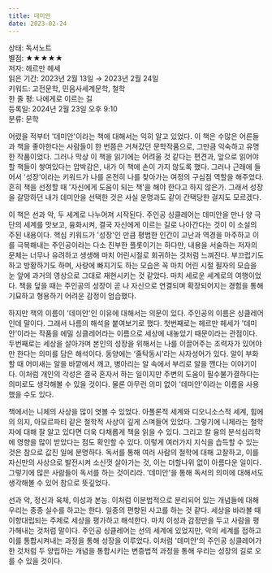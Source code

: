 ```yaml
---
title: 데미안
date: 2023-02-24
---
```



상태: 독서노트<br>
별점: ★★★★★<br>
저자: 헤르만 헤세<br>
읽은 기간: 2023년 2월 13일 → 2023년 2월 24일<br>
키워드: 고전문학, 민음사세계문학, 철학<br>
한 줄 평: 나에게로 이르는 길<br>
등록일: 2024년 2월 23일 오후 9:10<br>
분류: 문학<br>

어렸을 적부터 '데미안'이라는 책에 대해서는 익히 알고 있었다. 이 책은 수많은 어른들과 책을 좋아한다는 사람들이 한 번쯤은 거쳐갔던 문학작품으로, 그만큼 익숙하고 유명한 작품이었다. 그러나 막상 이 책을 읽기에는 어려울 것 같다는 편견과, 앞으로 읽어야 할 책들이 쌓여있다는 압박감은, 내가 이 책에 손이 가지 않도록 했다. 그러나 근래에 들어서 '성장'이라는 키워드가 나를 온전히 나를 찾아가는 여정의 구심점 역할을 해주었다. 흔히 책을 선정할 때 '자신에게 도움이 되는 책'을 해야 한다고 하지 않은가. 그래서 성장을 갈망하던 내가 데미안을 선택한 것은 사실 운명과도 같이 간택당한 걸지도 모르겠다.

이 책은 선과 악, 두 세계로 나누어져 시작된다. 주인공 싱클레어는 데미안을 만나 양 극단의 세계를 맛보고, 융화시켜, 결국 자신에게 이르는 길로 나아간다는 것이 이 소설의 주된 내용이다. 핵심 키워드가 '성장'인 만큼 평범한 인간이 고난과 역경을 마주하고 이를 극복해내는 주인공이라는 다소 진부한 플롯이기는 하다만, 내용을 서술하는 저자의 문체는 너무나 유려하고 생생해 마치 어린시절로 회귀하는 것처럼 느껴진다. 부끄럽기도 하고 방황하기도 하며, 사랑에 빠지기도 하는 모습은 꼭 마치 어린 시절 필자의 모습을 눈 앞에 과거의 영상으로 그대로 재현시키는 것 같았다. 마치 세로운 세계로의 여행이었다. 책을 덮을 때는 주인공의 성장이 곧 나 자신으로 연결되며 확장되어지는 경험을 통해 기묘하고 형용하기 어려운 감정이 엄습했다.

하지만 책의 이름이 '데미안'인 이유에 대해서는 의문이 있다. 주인공의 이름은 싱클레어인데 말이다. 그래서 나름의 해석을 붙여보기로 했다. 첫번째로는 헤르만 헤세가 '데미안'이라는 작품을 에밀 싱클레어라는 이름으로 세상에 내놓았기 때문이라는 관점이다. 두번째로는 세상을 살아가며 본인의 성장을 위해서는 나를 이끌어주는 조력자가 있어야만 한다는 의미를 담은 해석이다. 동양에는 ‘줄탁동시’라는 사자성어가 있다. 알이 부화할 때 어미새는 알을 바깥에서 깨고, 병아리는 알 속에서 부리로 알을 깬다는 이야기이다. 이처럼 개인의 각성은 결국 혼자서 하는 일이지만 주변의 도움이 필수불가결하다는 의미로도 생각해볼 수 있을 것이다. 물론 아무런 의미 없이 '데미안'이라는 이름을 사용했을 수도 있다.

책에서는 니체의 사상을 많이 엿볼 수 있었다. 아폴론적 세계와 디오니소스적 세계, 힘에의 의지, 아모르파티 같은 철학적 사상이 깊게 스며들어 있었다. 그렇기에 니체라는 철학자에 대해 잘 알고 있다면 더욱 다채롭게 책을 읽을 수 있다. 그리고 칼 융의 분석심리학에 영향을 많이 받았다는 점도 확인할 수 있다. 이렇게 여러가지 지식을 습득할 수 있는 것은 참으로 값진 일에 분명하다. 독서를 통해 여러 사람의 철학에 대해 고찰하고, 이를 자신만의 사상으로 발전시켜 소신껏 살아가는 것, 이는 더할나위 없이 아름다운 일이다. 그렇기에 많은 사람들이 독서를 하는 것이리라. '데미안'을 통해 독서의 의미에 대해서도 생각해볼 수 있어 참으로 뜻깊었다.

선과 악, 정신과 육체, 이성과 본능. 이처럼 이분법적으로 분리되어 있는 개념들에 대해 우리는 종종 실수를 하고는 한다. 일종의 편향된 사고를 하는 것 같다. 세상을 바라볼 때 이항대립되는 주제로 세상을 평가하고 해석한다. 마치 이성과 감정만을 두고 사람을 평가해내는 것처럼 말이다. 주인공 싱클레어는 선의 세계에 있었지만, 악의 세계를 접하고 이를 통합시켜내는 과정을 통해 성장을 이루었다. 이처럼 '데미안'의 주인공 싱클레어가 한 것처럼 두 양립하는 개념을 통합시키는 변증법적 과정을 통해 우리는 성장의 길로 오를 수 있을 것이다.
